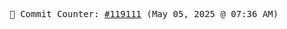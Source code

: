 <p align="center">
    <samp>
        📮 Commit Counter: <a href="https://github.com/Javascript-void0/Javascript-void0/commits/main">#119111</a> (May 05, 2025 @ 07:36 AM)
    </samp>
</p>